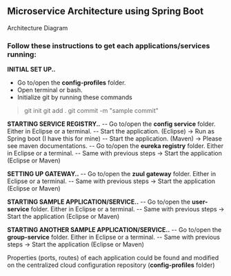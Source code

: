 ## Microservice Architecture using Spring Boot

Architecture Diagram

### Follow these instructions to get each applications/services running:
   **INITIAL SET UP..**
 - Go to/open the **config-profiles** folder. 
 - Open terminal or bash.
 - Initialize git by running these commands 
 > git init
 > git add .
 > git commit -m "sample commit"

   **STARTING SERVICE REGISTRY..**
 -- Go to/open the **config service** folder. Either in Eclipse or a terminal.
 -- Start the application. (Eclipse) -> Run as Spring boot (I have this for mine)
 -- Start the application. (Maven) -> Please see maven documentations.
 -- Go to/open the **eureka registry** folder. Either in Eclipse or a terminal.
 -- Same with previous steps -> Start the application (Eclipse or Maven)

   **SETTING UP GATEWAY..**
 -- Go to/open the **zuul gateway** folder. Either in Eclipse or a terminal.
 -- Same with previous steps -> Start the application (Eclipse or Maven)

   **STARTING SAMPLE APPLICATION/SERVICE..**
 -- Go to/open the **user-service** folder. Either in Eclipse or a terminal.
 -- Same with previous steps -> Start the application (Eclipse or Maven)

   **STARTING ANOTHER SAMPLE APPLICATION/SERVICE..**
 -- Go to/open the **group-service** folder. Either in Eclipse or a terminal.
 -- Same with previous steps -> Start the application (Eclipse or Maven)

Properties (ports, routes) of each application could be found and modified on the centralized cloud configuration repository (**config-profiles** folder)
